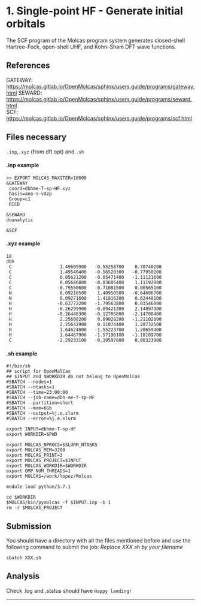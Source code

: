 # 1. Single-point HF - Generate initial orbitals
The SCF program of the Molcas program system generates closed-shell Hartree–Fock, open-shell UHF, and Kohn–Sham DFT wave functions.

## References
GATEWAY: https://molcas.gitlab.io/OpenMolcas/sphinx/users.guide/programs/gateway.html
SEWARD: https://molcas.gitlab.io/OpenMolcas/sphinx/users.guide/programs/seward.html    
SCF: https://molcas.gitlab.io/OpenMolcas/sphinx/users.guide/programs/scf.html


## Files necessary
```.inp```,```.xyz``` (from dft opt) and ```.sh``` 

#### .inp example
```
>> EXPORT MOLCAS_MAXITER=10000
&GATEWAY
 coord=dbhme-T-sp-HF.xyz
 basis=ano-s-vdzp
 Group=c1
 RICD

&SEWARD
doanalytic

&SCF
```

#### .xyz example
```
18
dbh
 C                  1.49605900   -0.55258700    0.78740200
 C                  1.49540400   -0.56520300   -0.77950200
 C                  0.05621200   -0.05471400   -1.11121600
 C                  0.05686800   -0.03605400    1.11192000
 C                 -0.79550600   -0.71081500    0.00565100
 N                  0.09210500    1.40950500   -0.64606700
 N                  0.09271600    1.41816200    0.62448100
 H                 -0.63772200   -1.79563800    0.01546000
 H                 -0.26299900   -0.09421300    2.14897300
 H                 -0.26448300   -0.12705800   -2.14708400
 H                  2.25600200    0.09028200   -1.21102000
 H                  2.25642900    0.11074400    1.20732500
 H                  1.64624000   -1.55223700    1.20659400
 H                  1.64467900   -1.57196100   -1.18189700
 C                 -2.29233100   -0.39597800    0.00323900
```

#### .sh example
```
#!/bin/sh
## script for OpenMalCas
## $INPUT and $WORKDIR do not belong to OpenMolCas
#SBATCH --nodes=1
#SBATCH --ntasks=1
#SBATCH --time=23:00:00
#SBATCH --job-name=dbh-me-T-sp-HF
#SBATCH --partition=short
#SBATCH --mem=6Gb
#SBATCH --output=%j.o.slurm
#SBATCH --error=%j.e.slurm

export INPUT=dbhme-T-sp-HF
export WORKDIR=$PWD

export MOLCAS_NPROCS=$SLURM_NTASKS
export MOLCAS_MEM=3200
export MOLCAS_PRINT=3
export MOLCAS_PROJECT=$INPUT
export MOLCAS_WORKDIR=$WORKDIR
export OMP_NUM_THREADS=1
export MOLCAS=/work/lopez/Molcas

module load python/3.7.1

cd $WORKDIR
$MOLCAS/bin/pymolcas -f $INPUT.inp -b 1
rm -r $MOLCAS_PROJECT
```

## Submission
You should have a directory with all the files mentioned before and use the following command to submit the job:
_Replace XXX.sh by your filename_

```
sbatch XXX.sh
```

## Analysis
Check .log and .status should have ```Happy landing!```

--- 


   
